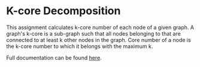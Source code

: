 # K-core Decomposition
This assignment calculates k-core number of each node of a given graph. A graph's k-core is a sub-graph such that all nodes belonging to that are connected to at least k other nodes in the graph. Core number of a node is the k-core number to which it belongs with the maximum k.

Full documentation can be found [here](https://github.com/dmst-algorithms-course/assignment-2019-1/blob/master/assignment_2019_1.ipynb).
